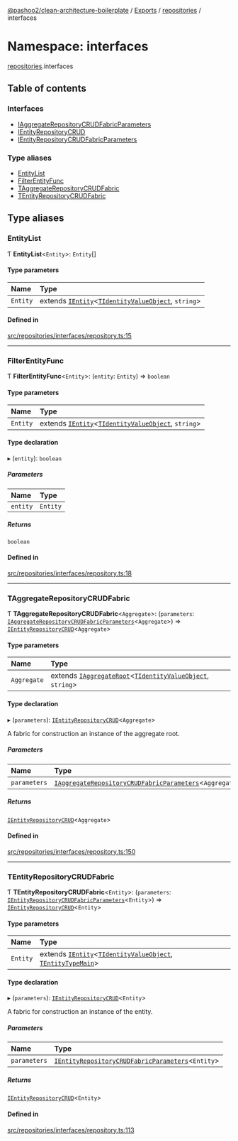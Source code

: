 [@pashoo2/clean-architecture-boilerplate](../README.md) / [Exports](../modules.md) / [repositories](repositories.md) / interfaces

# Namespace: interfaces

[repositories](repositories.md).interfaces

## Table of contents

### Interfaces

- [IAggregateRepositoryCRUDFabricParameters](../interfaces/repositories.interfaces.iaggregaterepositorycrudfabricparameters.md)
- [IEntityRepositoryCRUD](../interfaces/repositories.interfaces.ientityrepositorycrud.md)
- [IEntityRepositoryCRUDFabricParameters](../interfaces/repositories.interfaces.ientityrepositorycrudfabricparameters.md)

### Type aliases

- [EntityList](repositories.interfaces.md#entitylist)
- [FilterEntityFunc](repositories.interfaces.md#filterentityfunc)
- [TAggregateRepositoryCRUDFabric](repositories.interfaces.md#taggregaterepositorycrudfabric)
- [TEntityRepositoryCRUDFabric](repositories.interfaces.md#tentityrepositorycrudfabric)

## Type aliases

### EntityList

Ƭ **EntityList**<`Entity`\>: `Entity`[]

#### Type parameters

| Name | Type |
| :------ | :------ |
| `Entity` | extends [`IEntity`](../interfaces/entities.interfaces.ientity.md)<[`TIdentityValueObject`](valueobject.interfaces.md#tidentityvalueobject), `string`\> |

#### Defined in

[src/repositories/interfaces/repository.ts:15](https://github.com/pashoo2/clean-architecture-boilerplate/blob/741b3a2/src/repositories/interfaces/repository.ts#L15)

___

### FilterEntityFunc

Ƭ **FilterEntityFunc**<`Entity`\>: (`entity`: `Entity`) => `boolean`

#### Type parameters

| Name | Type |
| :------ | :------ |
| `Entity` | extends [`IEntity`](../interfaces/entities.interfaces.ientity.md)<[`TIdentityValueObject`](valueobject.interfaces.md#tidentityvalueobject), `string`\> |

#### Type declaration

▸ (`entity`): `boolean`

##### Parameters

| Name | Type |
| :------ | :------ |
| `entity` | `Entity` |

##### Returns

`boolean`

#### Defined in

[src/repositories/interfaces/repository.ts:18](https://github.com/pashoo2/clean-architecture-boilerplate/blob/741b3a2/src/repositories/interfaces/repository.ts#L18)

___

### TAggregateRepositoryCRUDFabric

Ƭ **TAggregateRepositoryCRUDFabric**<`Aggregate`\>: (`parameters`: [`IAggregateRepositoryCRUDFabricParameters`](../interfaces/repositories.interfaces.iaggregaterepositorycrudfabricparameters.md)<`Aggregate`\>) => [`IEntityRepositoryCRUD`](../interfaces/repositories.interfaces.ientityrepositorycrud.md)<`Aggregate`\>

#### Type parameters

| Name | Type |
| :------ | :------ |
| `Aggregate` | extends [`IAggregateRoot`](../interfaces/aggregates.interfaces.iaggregateroot.md)<[`TIdentityValueObject`](valueobject.interfaces.md#tidentityvalueobject), `string`\> |

#### Type declaration

▸ (`parameters`): [`IEntityRepositoryCRUD`](../interfaces/repositories.interfaces.ientityrepositorycrud.md)<`Aggregate`\>

A fabric for construction an instance of the aggregate root.

##### Parameters

| Name | Type |
| :------ | :------ |
| `parameters` | [`IAggregateRepositoryCRUDFabricParameters`](../interfaces/repositories.interfaces.iaggregaterepositorycrudfabricparameters.md)<`Aggregate`\> |

##### Returns

[`IEntityRepositoryCRUD`](../interfaces/repositories.interfaces.ientityrepositorycrud.md)<`Aggregate`\>

#### Defined in

[src/repositories/interfaces/repository.ts:150](https://github.com/pashoo2/clean-architecture-boilerplate/blob/741b3a2/src/repositories/interfaces/repository.ts#L150)

___

### TEntityRepositoryCRUDFabric

Ƭ **TEntityRepositoryCRUDFabric**<`Entity`\>: (`parameters`: [`IEntityRepositoryCRUDFabricParameters`](../interfaces/repositories.interfaces.ientityrepositorycrudfabricparameters.md)<`Entity`\>) => [`IEntityRepositoryCRUD`](../interfaces/repositories.interfaces.ientityrepositorycrud.md)<`Entity`\>

#### Type parameters

| Name | Type |
| :------ | :------ |
| `Entity` | extends [`IEntity`](../interfaces/entities.interfaces.ientity.md)<[`TIdentityValueObject`](valueobject.interfaces.md#tidentityvalueobject), [`TEntityTypeMain`](entities.interfaces.md#tentitytypemain)\> |

#### Type declaration

▸ (`parameters`): [`IEntityRepositoryCRUD`](../interfaces/repositories.interfaces.ientityrepositorycrud.md)<`Entity`\>

A fabric for construction an instance of the entity.

##### Parameters

| Name | Type |
| :------ | :------ |
| `parameters` | [`IEntityRepositoryCRUDFabricParameters`](../interfaces/repositories.interfaces.ientityrepositorycrudfabricparameters.md)<`Entity`\> |

##### Returns

[`IEntityRepositoryCRUD`](../interfaces/repositories.interfaces.ientityrepositorycrud.md)<`Entity`\>

#### Defined in

[src/repositories/interfaces/repository.ts:113](https://github.com/pashoo2/clean-architecture-boilerplate/blob/741b3a2/src/repositories/interfaces/repository.ts#L113)
